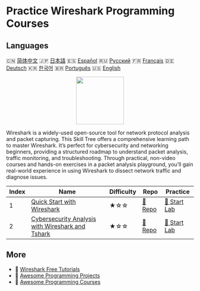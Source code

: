 # Practice Wireshark Programming Courses

## Languages

🇨🇳 [简体中文](README_zh.md) 🇯🇵 [日本語](README_ja.md) 🇪🇸 [Español](README_es.md) 🇷🇺 [Русский](README_ru.md) 🇫🇷 [Français](README_fr.md) 🇩🇪 [Deutsch](README_de.md) 🇰🇷 [한국어](README_ko.md) 🇧🇷 [Português](README_pt.md) 🇺🇸 [English](README.md) 

<div align="center">
<img width="128px" src="https://file.labex.io/path/OuFutztV2dPZ.png">
</div>

Wireshark is a widely-used open-source tool for network protocol analysis and packet capturing. This Skill Tree offers a comprehensive learning path to master Wireshark. It’s perfect for cybersecurity and networking beginners, providing a structured roadmap to understand packet analysis, traffic monitoring, and troubleshooting. Through practical, non-video courses and hands-on exercises in a packet analysis playground, you’ll gain real-world experience in using Wireshark to dissect network traffic and diagnose issues.

|   Index | Name                                                                                                                          | Difficulty   | Repo                                                                                      | Practice                                                                                  |
|---------|-------------------------------------------------------------------------------------------------------------------------------|--------------|-------------------------------------------------------------------------------------------|-------------------------------------------------------------------------------------------|
|       1 | [Quick Start with Wireshark](https://labex.io/courses/quick-start-with-wireshark)                                             | ★☆☆          | [🔗 Repo](https://github.com/labex-labs/quick-start-with-wireshark)                       | [🚀 Start Lab](https://labex.io/courses/quick-start-with-wireshark)                       |
|       2 | [Cybersecurity Analysis with Wireshark and Tshark](https://labex.io/courses/cybersecurity-analysis-with-wireshark-and-tshark) | ★☆☆          | [🔗 Repo](https://github.com/labex-labs/cybersecurity-analysis-with-wireshark-and-tshark) | [🚀 Start Lab](https://labex.io/courses/cybersecurity-analysis-with-wireshark-and-tshark) |

## More

- 🔗 [Wireshark Free Tutorials](https://github.com/labex-labs/wireshark-free-tutorials)
- 🔗 [Awesome Programming Projects](https://github.com/labex-labs/awesome-programming-projects)
- 🔗 [Awesome Programming Courses](https://github.com/labex-labs/awesome-programming-courses)

